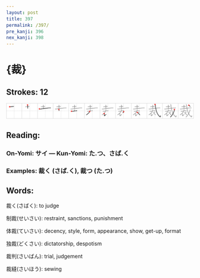 ```yaml
---
layout: post
title: 397
permalink: /397/
pre_kanji: 396
nex_kanji: 398
---
```


# {裁}

## Strokes: 12

<div class="stroke"><img src="../images/E8A381.png" /></div>

## Reading:

### On-Yomi: サイ &mdash; Kun-Yomi: た.つ、さば.く

### Examples: 裁く (さば.く), 裁つ (た.つ)

## Words:

裁く(さばく): to judge

制裁(せいさい): restraint, sanctions, punishment

体裁(ていさい): decency, style, form, appearance, show, get-up, format

独裁(どくさい): dictatorship, despotism

裁判(さいばん): trial, judgement

裁縫(さいほう): sewing
